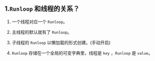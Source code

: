 ## 1.`Runloop` 和线程的关系？

1. 一个线程对应一个 `Runloop`。

2. 主线程的默认就有了 `Runloop`。


3. 子线程的 `Runloop` 以懒加载的形式创建。(手动开启)


4. `Runloop` 存储在一个全局的可变字典里，线程是 `key` ，`Runloop` 是 `value`。 

